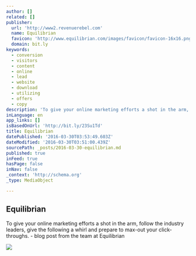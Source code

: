 ```yaml
---
author: []
related: []
publisher:
  url: 'http://www2.revenuerebel.com'
  name: Equilibrian
  favicon: 'http://www.equilibrian.com/images/favicon/favicon-16x16.png'
  domain: bit.ly
keywords:
  - conversion
  - visitors
  - content
  - online
  - lead
  - website
  - download
  - utilizing
  - offers
  - copy
description: 'To give your online marketing efforts a shot in the arm, follow the industry leaders, give the following a whirl and prepare to max-out your click-throughs. - blog post from the team at Equilibrian'
inLanguage: en
app_links: []
isBasedOnUrl: 'http://bit.ly/23Su1Td'
title: Equilibrian
datePublished: '2016-03-30T03:53:49.603Z'
dateModified: '2016-03-30T03:51:00.439Z'
sourcePath: _posts/2016-03-30-equilibrian.md
published: true
inFeed: true
hasPage: false
inNav: false
_context: 'http://schema.org'
_type: MediaObject

---
```

<article style=""><h1>Equilibrian</h1><p>To give your online marketing efforts a shot in the arm, follow the industry leaders, give the following a whirl and prepare to max-out your click-throughs. - blog post from the team at Equilibrian</p><img src="http://www.revenuerebel.com/img/blog-headings/equilibrian/maximizing-click-throughs.jpg" /></article>